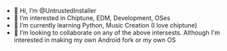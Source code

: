 - 👋 Hi, I’m @UntrustedInstaller
- 👀 I’m interested in Chiptune, EDM, Development, OSes
- 🌱 I’m currently learning Python, Music Creation (I love chiptune)
- 💞️ I’m looking to collaborate on any of the above intersests. Although I'm interested in making my own Android fork or my own OS

<!---
UntrustedInstaller/UntrustedInstaller is a ✨ special ✨ repository because its `README.md` (this file) appears on your GitHub profile.
You can click the Preview link to take a look at your changes.
--->
